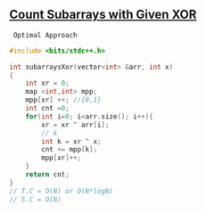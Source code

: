  ## [Count Subarrays with Given XOR](https://www.codingninjas.com/codestudio/problems/count-subarrays-with-given-xor_8230830?challengeSlug=striver-sde-challenge&leftPanelTab=1)

``` Optimal Approach```
```cpp
#include <bits/stdc++.h>

int subarraysXor(vector<int> &arr, int x)
{
    int xr = 0;
    map <int,int> mpp;
    mpp[xr] ++; //{0,1}
    int cnt =0;
    for(int i=0; i<arr.size(); i++){
        xr = xr ^ arr[i];
        // k
        int k = xr ^ x;
        cnt += mpp[k];
        mpp[xr]++;
    }
    return cnt;
}
// T.C = O(N) or O(N*logN)
// S.C = O(N)
  
```
